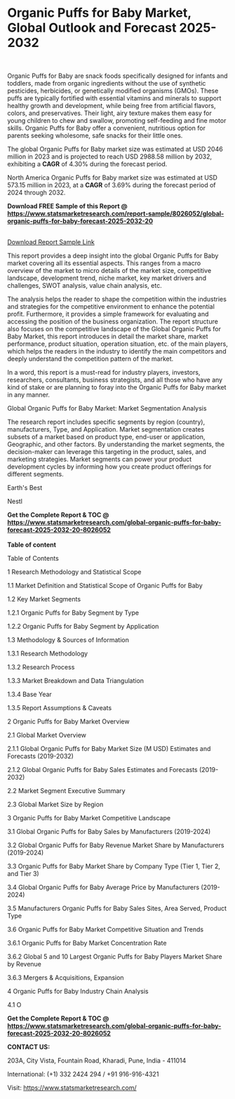 <h1>Organic Puffs for Baby Market, Global Outlook and Forecast 2025-2032</h1><br/><p>
 
 Organic Puffs for Baby are snack foods specifically designed for infants and toddlers, made from organic ingredients without the use of synthetic pesticides, herbicides, or genetically modified organisms (GMOs). These puffs are typically fortified with essential vitamins and minerals to support healthy growth and development, while being free from artificial flavors, colors, and preservatives. Their light, airy texture makes them easy for young children to chew and swallow, promoting self-feeding and fine motor skills. Organic Puffs for Baby offer a convenient, nutritious option for parents seeking wholesome, safe snacks for their little ones.</p><p>
 
 The global Organic Puffs for Baby market size was estimated at USD 2046 million in 2023 and is projected to reach USD 2988.58 million by 2032, exhibiting a <strong>CAGR</strong> of 4.30% during the forecast period.</p><p>
 
 North America Organic Puffs for Baby market size was estimated at USD 573.15 million in 2023, at a <strong>CAGR</strong> of 3.69% during the forecast period of 2024 through 2032.</p><div><b>Download FREE Sample of this Report @ <a href="https://www.statsmarketresearch.com/download-free-sample/8026052/global-organic-puffs-for-baby-forecast-2025-2032-20">https://www.statsmarketresearch.com/report-sample/8026052/global-organic-puffs-for-baby-forecast-2025-2032-20</a></b></div><br><p><a href="https://www.statsmarketresearch.com/download-free-sample/8026052/global-organic-puffs-for-baby-forecast-2025-2032-20">Download Report Sample Link</a></p><p>
 
 This report provides a deep insight into the global Organic Puffs for Baby market covering all its essential aspects. This ranges from a macro overview of the market to micro details of the market size, competitive landscape, development trend, niche market, key market drivers and challenges, SWOT analysis, value chain analysis, etc.</p><p>
 
 The analysis helps the reader to shape the competition within the industries and strategies for the competitive environment to enhance the potential profit. Furthermore, it provides a simple framework for evaluating and accessing the position of the business organization. The report structure also focuses on the competitive landscape of the Global Organic Puffs for Baby Market, this report introduces in detail the market share, market performance, product situation, operation situation, etc. of the main players, which helps the readers in the industry to identify the main competitors and deeply understand the competition pattern of the market.</p><p>In a word, this report is a must-read for industry players, investors, researchers, consultants, business strategists, and all those who have any kind of stake or are planning to foray into the Organic Puffs for Baby market in any manner.</p><p>Global Organic Puffs for Baby Market: Market Segmentation Analysis</p><p>The research report includes specific segments by region (country), manufacturers, Type, and Application. Market segmentation creates subsets of a market based on product type, end-user or application, Geographic, and other factors. By understanding the market segments, the decision-maker can leverage this targeting in the product, sales, and marketing strategies. Market segments can power your product development cycles by informing how you create product offerings for different segments.</p><p>Earth's Best</p><p>Nestl</p><div><b>Get the Complete Report & TOC @ <a href="https://www.statsmarketresearch.com/global-organic-puffs-for-baby-forecast-2025-2032-20-8026052">https://www.statsmarketresearch.com/global-organic-puffs-for-baby-forecast-2025-2032-20-8026052</a></b></div><br><b>Table of content</b><p>Table of Contents<br />
 
 1 Research Methodology and Statistical Scope<br />
 
 1.1 Market Definition and Statistical Scope of Organic Puffs for Baby<br />
 
 1.2 Key Market Segments<br />
 
 1.2.1 Organic Puffs for Baby Segment by Type<br />
 
 1.2.2 Organic Puffs for Baby Segment by Application<br />
 
 1.3 Methodology & Sources of Information<br />
 
 1.3.1 Research Methodology<br />
 
 1.3.2 Research Process<br />
 
 1.3.3 Market Breakdown and Data Triangulation<br />
 
 1.3.4 Base Year<br />
 
 1.3.5 Report Assumptions & Caveats<br />
 
 2 Organic Puffs for Baby Market Overview<br />
 
 2.1 Global Market Overview<br />
 
 2.1.1 Global Organic Puffs for Baby Market Size (M USD) Estimates and Forecasts (2019-2032)<br />
 
 2.1.2 Global Organic Puffs for Baby Sales Estimates and Forecasts (2019-2032)<br />
 
 2.2 Market Segment Executive Summary<br />
 
 2.3 Global Market Size by Region<br />
 
 3 Organic Puffs for Baby Market Competitive Landscape<br />
 
 3.1 Global Organic Puffs for Baby Sales by Manufacturers (2019-2024)<br />
 
 3.2 Global Organic Puffs for Baby Revenue Market Share by Manufacturers (2019-2024)<br />
 
 3.3 Organic Puffs for Baby Market Share by Company Type (Tier 1, Tier 2, and Tier 3)<br />
 
 3.4 Global Organic Puffs for Baby Average Price by Manufacturers (2019-2024)<br />
 
 3.5 Manufacturers Organic Puffs for Baby Sales Sites, Area Served, Product Type<br />
 
 3.6 Organic Puffs for Baby Market Competitive Situation and Trends<br />
 
 3.6.1 Organic Puffs for Baby Market Concentration Rate<br />
 
 3.6.2 Global 5 and 10 Largest Organic Puffs for Baby Players Market Share by Revenue<br />
 
 3.6.3 Mergers & Acquisitions, Expansion<br />
 
 4 Organic Puffs for Baby Industry Chain Analysis<br />
 
 4.1 O<br><div><b>Get the Complete Report & TOC @ <a href="https://www.statsmarketresearch.com/global-organic-puffs-for-baby-forecast-2025-2032-20-8026052">https://www.statsmarketresearch.com/global-organic-puffs-for-baby-forecast-2025-2032-20-8026052</a></b></div></p>
 
 <b>CONTACT US:</b><br>
 
 203A, City Vista, Fountain Road, Kharadi, Pune, India - 411014 <br>
 
 International: (+1) 332 2424 294 / +91 916-916-4321<br>
 
 Visit: <a href="https://www.statsmarketresearch.com/">https://www.statsmarketresearch.com/</a>
 
 <br>
